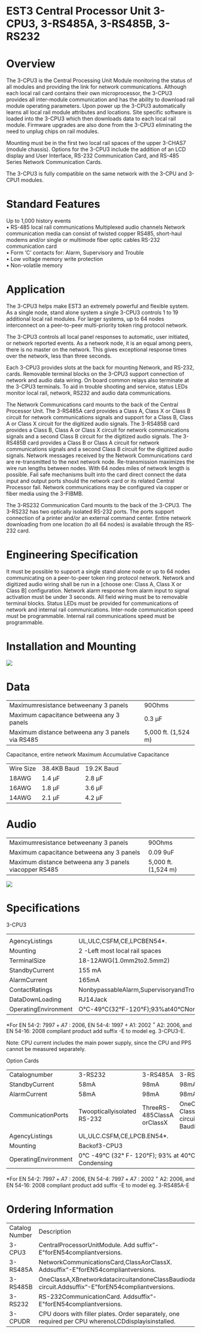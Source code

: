 # EST3 Central Processor Unit 3-CPU3, 3-RS485A, 3-RS485B, 3-RS232  

# Overview  

The 3-CPU3 is the Central Processing Unit Module monitoring the status of all modules and providing the link for network communications. Although each local rail card contains their own microprocessor, the 3-CPU3 provides all inter-module communication and has the ability to download rail module operating parameters. Upon power up the 3-CPU3 automatically learns all local rail module attributes and locations. Site specific software is loaded into the 3-CPU3 which then downloads data to each local rail module. Firmware upgrades are also done from the 3-CPU3 eliminating the need to unplug chips on rail modules.  

Mounting must be in the first two local rail spaces of the upper 3-CHAS7 (module chassis). Options for the 3-CPU3 include the addition of an LCD display and User Interface, RS-232 Communication Card, and RS-485 Series Network Communication Cards.  

The 3-CPU3 is fully compatible on the same network with the 3-CPU and 3-CPU1 modules.  

# Standard Features  

Up to 1,000 history events   
•	 RS-485 local rail communications Multiplexed audio channels Network communication media can consist of twisted copper RS485, short-haul modems and/or single or multimode fiber optic cables RS-232 communication card   
•	 Form ‘C’ contacts for: Alarm, Supervisory and Trouble   
•	 Low voltage memory write protection   
•	 Non-volatile memory  

# Application  

The 3-CPU3 helps make EST3 an extremely powerful and flexible system. As a single node, stand alone system a single 3-CPU3 controls 1 to 19 additional local rail modules. For larger systems, up to 64 nodes interconnect on a peer-to-peer multi-priority token ring protocol network.  

The 3-CPU3 controls all local panel responses to automatic, user initiated, or network reported events. As a network node, it is an equal among peers, there is no master on the network. This gives exceptional response times over the network, less than three seconds.  

Each 3-CPU3 provides slots at the back for mounting Network, and RS-232, cards. Removable terminal blocks on the 3-CPU3 support connection of network and audio data wiring. On board common relays also terminate at the 3-CPU3 terminals. To aid in trouble shooting and service, status LEDs monitor local rail, network, RS232 and audio data communications.  

The Network Communications card mounts to the back of the Central Processor Unit. The 3-RS485A card provides a Class A, Class X or Class B circuit for network communications signals and support for a Class B, Class A or Class X circuit for the digitized audio signals. The 3-RS485B card provides a Class B, Class A or Class X circuit for network communications signals and a second Class B circuit for the digitized audio signals. The 3-RS485B card provides a Class B or Class A circuit for network communications signals and a second Class B circuit for the digitized audio signals. Network messages received by the Network Communications card are re-transmitted to the next network node. Re-transmission maximizes the wire run lengths between nodes. With 64 nodes miles of network length is possible. Fail safe mechanisms built into the card direct connect the data input and output ports should the network card or its related Central Processor fail. Network communications may be configured via copper or fiber media using the 3-FIBMB.  

The 3-RS232 Communication Card mounts to the back of the 3-CPU3. The 3-RS232 has two optically isolated RS-232 ports. The ports support connection of a printer and/or an external command center. Entire network downloading from one location (to all 64 nodes) is available through the RS-232 card.  

# Engineering Specification  

It must be possible to support a single stand alone node or up to 64 nodes communicating on a peer-to-peer token ring protocol network. Network and digitized audio wiring shall be run in a [choose one: Class A, Class X or Class B] configuration. Network alarm response from alarm input to signal activation must be under 3 seconds. All field wiring must be to removable terminal blocks. Status LEDs must be provided for communications of network and internal rail communications. Inter-node communication speed must be programmable. Internal rail communications speed must be programmable.  

# Installation and Mounting  

![](images/8f06cfe5e7be37938ee8afd0eb110f032381813a9e6b40a1dcc8fe884bd87206.jpg)  

# Data  

<html><body><table><tr><td>Maximumresistance betweenany 3 panels</td><td>90Ohms</td></tr><tr><td>Maximum capacitance betweena any 3 panels</td><td>0.3 μF</td></tr><tr><td>Maximum distance betweena any 3 panels via RS485</td><td>5,000 ft. (1,524 m)</td></tr></table></body></html>  

Capacitance, entire network Maximum Accumulative Capacitance   


<html><body><table><tr><td>Wire Size</td><td>38.4KB Baud</td><td>19.2K Baud</td></tr><tr><td>18AWG</td><td>1.4 μF</td><td>2.8 μF</td></tr><tr><td>16AWG</td><td>1.8 μF</td><td>3.6 μF</td></tr><tr><td>14AWG</td><td>2.1 μF</td><td>4.2 μF</td></tr></table></body></html>  

# Audio  

<html><body><table><tr><td>Maximumresistance betweenany 3 panels</td><td>90Ohms</td></tr><tr><td>Maximum capacitance betweena any 3 panels</td><td>0.09 9uF</td></tr><tr><td>Maximum distance betweena any 3 panels viacopper RS485</td><td>5,000 ft.(1,524 m)</td></tr></table></body></html>  

![](images/1ec806ff37ce0d5547d602b6265b9999f2647d7fe51b81cddd7474712e799561.jpg)  

# Specifications  

3-CPU3   


<html><body><table><tr><td></td><td></td></tr><tr><td>AgencyListings</td><td>UL,ULC,CSFM,CE,LPCBEN54*.</td></tr><tr><td>Mounting</td><td>2 -Left most local rail spaces</td></tr><tr><td>TerminalSize</td><td>18-12AWG(1.0mm2to2.5mm2)</td></tr><tr><td>StandbyCurrent</td><td>155 mA</td></tr><tr><td>AlarmCurrent</td><td>165mA</td></tr><tr><td>ContactRatings</td><td>NonbypassableAlarm,SupervisoryandTroubleForm‘C'1Aat30Vdc</td></tr><tr><td>DataDownLoading</td><td>RJ14Jack</td></tr><tr><td>OperatingEnvironment</td><td>O°C-49°C(32°F-120°F);93%at40°CNon-Condensing</td></tr></table></body></html>

\*For EN 54-2: $7997+A7$ : 2006, EN 54-4: 1997 + A1: 2002 $^+$ A2: 2006, and EN 54-16: 2008 compliant product add suffix -E to model eg. 3-CPU3-E.  

Note: CPU current includes the main power supply, since the CPU and PPS cannot be measured separately.  

Option Cards   


<html><body><table><tr><td>Catalognumber</td><td>3-RS232</td><td>3-RS485A</td><td>3-RS485B</td></tr><tr><td>StandbyCurrent</td><td>58mA</td><td>98mA</td><td>98mA</td></tr><tr><td>AlarmCurrent</td><td>58mA</td><td>98mA</td><td>98mA</td></tr><tr><td>CommunicationPorts</td><td>Twoopticallyisolated RS-232</td><td>ThreeRS-485ClassA orClassX</td><td>OneClassAor ClassXnetworkdata circuitandoneClass Baudiodatacircuit</td></tr><tr><td>AgencyListings</td><td colspan="3">UL,ULC.CSFM,CE,LPCB.EN54*.</td></tr><tr><td>Mounting</td><td colspan="3">Backof3-CPU3</td></tr><tr><td>OperatingEnvironment</td><td colspan="3">0°C -49°C (32° F- 120°F); 93% at 40°C Non-Condensing</td></tr></table></body></html>

\*For EN 54-2: $7997+A7$ : 2006, EN 54-4: $7997+A7$ : 2002 $^+$ A2: 2006, and EN 54-16: 2008 compliant product add suffix -E to model eg. 3-RS485A-E  

# Ordering Information  

<html><body><table><tr><td>Catalog Number</td><td>Description</td><td>Ship Wt. Ib (kg)</td></tr><tr><td>3-CPU3</td><td>CentralProcessorUnitModule. Add suffix“-E"forEN54compliantversions.</td><td>0.7lb (0.32kg)</td></tr><tr><td>3-RS485A</td><td>NetworkCommunicationsCard,ClassAorClassX. Addsuffix“-E"forEN54compliantversions.</td><td>0.33lb (0.15kg)</td></tr><tr><td>3-RS485B</td><td>OneClassA,XBnetworkdatacircuitandoneClassBaudiodata circuit.Addsuffix“-E"forEN54compliantversions.</td><td>0.33lb (0.15kg)</td></tr><tr><td>3-RS232</td><td>RS-232CommunicationCard. Addsuffix“-E"forEN54compliantversions.</td><td>0.33lb (0.15kg)</td></tr><tr><td>3-CPUDR</td><td>CPU doors with filler plates. Order separately, one required per CPU wherenoLCDdisplayisinstalled.</td><td>0.25lb (0.11kg)</td></tr></table></body></html>  